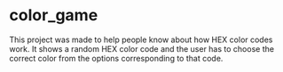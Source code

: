 # color_game

This project was made to help people know about how HEX color codes work. It shows a random HEX color code and the user has to choose the correct color from the options corresponding to that code.
